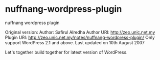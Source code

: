 nuffnang-wordpress-plugin
=========================

nuffnang wordpress plugin

Original version:
Author: Safirul Alredha
Author URI: http://zeo.unic.net.my
Plugin URI: http://zeo.unic.net.my/notes/nuffnang-wordpress-plugin/
Only support WordPress 2.1 and above. Last updated on 10th August 2007

Let's together build together for latest version of WordPress.

